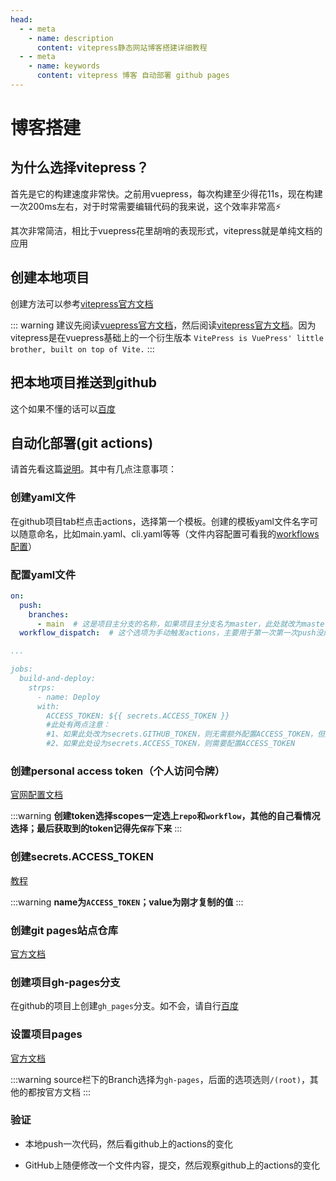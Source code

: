 ```yaml
---
head:
  - - meta
    - name: description
      content: vitepress静态网站博客搭建详细教程
  - - meta
    - name: keywords
      content: vitepress 博客 自动部署 github pages
---
```


# 博客搭建

## 为什么选择vitepress？

首先是它的构建速度非常快。之前用vuepress，每次构建至少得花11s，现在构建一次200ms左右，对于时常需要编辑代码的我来说，这个效率非常高&#x26A1;

其次非常简洁，相比于vuepress花里胡哨的表现形式，vitepress就是单纯文档的应用

## 创建本地项目

创建方法可以参考[vitepress官方文档](https://vitepress.vuejs.org/guide/getting-started.html)

::: warning
建议先阅读[vuepress官方文档](https://vuepress.vuejs.org/)，然后阅读[vitepress官方文档](https://vitepress.vuejs.org/)。因为vitepress是在vuepress基础上的一个衍生版本
`VitePress is VuePress' little brother, built on top of Vite.`
:::

## 把本地项目推送到github

这个如果不懂的话可以[百度](https://www.cnblogs.com/sdcs/p/8270029.html)

## 自动化部署(git actions)

请首先看这篇[说明](https://zhuanlan.zhihu.com/p/93829286)。其中有几点注意事项：

### 创建yaml文件

在github项目tab栏点击actions，选择第一个模板。创建的模板yaml文件名字可以随意命名，比如main.yaml、cli.yaml等等（文件内容配置可看我的[workflows配置](https://github.com/QiYoe/c-blog/blob/main/.github/workflows/main.yml)）

### 配置yaml文件

```yaml
on:
  push:
    branches:
      - main  # 这是项目主分支的名称，如果项目主分支名为master，此处就改为master
  workflow_dispatch:  # 这个选项为手动触发actions，主要用于第一次第一次push没成功，然后手动触发actions事件

...

jobs:
  build-and-deploy:
    strps:
      - name: Deploy
      with:
        ACCESS_TOKEN: ${{ secrets.ACCESS_TOKEN }}  
        #此处有两点注意：
        #1、如果此处改为secrets.GITHUB_TOKEN，则无需额外配置ACCESS_TOKEN，但此种方法不安全而且无法兼容travis
        #2、如果此处设为secrets.ACCESS_TOKEN，则需要配置ACCESS_TOKEN
```

### 创建personal access token（个人访问令牌）

[官网配置文档](https://docs.github.com/cn/github/authenticating-to-github/creating-a-personal-access-token)

:::warning
**创建token选择scopes一定选上`repo`和`workflow`，其他的自己看情况选择；最后获取到的token记得先`保存`下来**
:::

### 创建secrets.ACCESS_TOKEN

[教程](https://zhuanlan.zhihu.com/p/93829286)

:::warning
**name为`ACCESS_TOKEN`；value为刚才复制的值**
:::

### 创建git pages站点仓库

[官方文档](https://docs.github.com/cn/pages/getting-started-with-github-pages/creating-a-github-pages-site)

### 创建项目gh-pages分支

在github的项目上创建`gh_pages`分支。如不会，请自行[百度](https://blog.csdn.net/qq_30607843/article/details/84404000)

### 设置项目pages

[官方文档](https://docs.github.com/cn/pages/getting-started-with-github-pages/securing-your-github-pages-site-with-https)

:::warning
source栏下的Branch选择为`gh-pages`，后面的选项选则`/(root)`，其他的都按官方文档
:::

### 验证

- 本地push一次代码，然后看github上的actions的变化

- GitHub上随便修改一个文件内容，提交，然后观察github上的actions的变化

